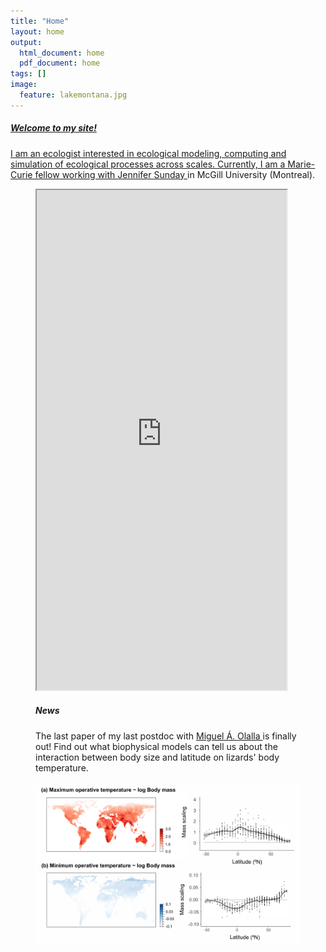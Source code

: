```yaml
---
title: "Home"
layout: home
output:
  html_document: home
  pdf_document: home
tags: []
image:
  feature: lakemontana.jpg
---
```

<div class="tiles">
    <a href="/research/">
      <h5>Welcome to my site!</h5>
      I am an ecologist interested in ecological modeling, computing and simulation of ecological processes across scales.
      Currently, I am a Marie-Curie fellow working with <a href="http://jennsunday.weebly.com/"> Jennifer Sunday </a> in McGill University (Montreal).
    </a>
</div>

<figure class = "half">
  <iframe style="width: 400px; height: 800px;" src="https://jrubalcaba.github.io/twitter-embed/" width="300" height="150"></iframe>
  <div align = "left">
    <h5>News</h5>
    <p>The last paper of my last postdoc with <a href="http://olallalab.com/"> Miguel Á. Olalla </a> is finally out! Find out what biophysical models can tell us about the interaction between body size and latitude on lizards' body temperature.</p>
    <a href="https://besjournals.onlinelibrary.wiley.com/doi/abs/10.1111/1365-2656.13181"> 
      <img src="/images/news/rubalcaba&olalla_tarraga2020.png">
    </a>
  </div> 
</figure> 



